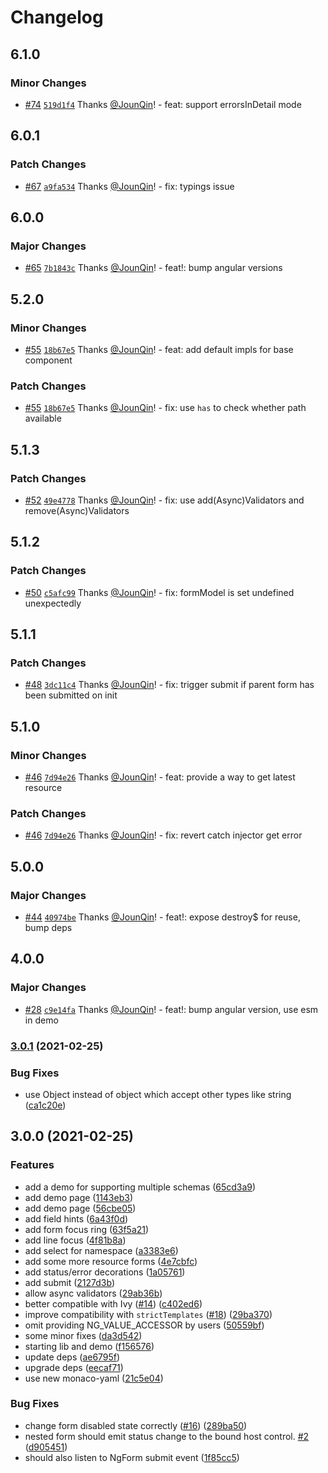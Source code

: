 # Changelog

## 6.1.0

### Minor Changes

- [#74](https://github.com/alauda/k8s-form-in-action/pull/74) [`519d1f4`](https://github.com/alauda/k8s-form-in-action/commit/519d1f431b6b18da60d40672bb07da4c50938f59) Thanks [@JounQin](https://github.com/JounQin)! - feat: support errorsInDetail mode

## 6.0.1

### Patch Changes

- [#67](https://github.com/alauda/k8s-form-in-action/pull/67) [`a9fa534`](https://github.com/alauda/k8s-form-in-action/commit/a9fa5340ebf02927b77f0fb2dfaf1a0522a284f8) Thanks [@JounQin](https://github.com/JounQin)! - fix: typings issue

## 6.0.0

### Major Changes

- [#65](https://github.com/alauda/k8s-form-in-action/pull/65) [`7b1843c`](https://github.com/alauda/k8s-form-in-action/commit/7b1843c69e419734f87528910664e4db7ede3eee) Thanks [@JounQin](https://github.com/JounQin)! - feat!: bump angular versions

## 5.2.0

### Minor Changes

- [#55](https://github.com/alauda/k8s-form-in-action/pull/55) [`18b67e5`](https://github.com/alauda/k8s-form-in-action/commit/18b67e57449e92019899e65c7f72016d5f6ad136) Thanks [@JounQin](https://github.com/JounQin)! - feat: add default impls for base component

### Patch Changes

- [#55](https://github.com/alauda/k8s-form-in-action/pull/55) [`18b67e5`](https://github.com/alauda/k8s-form-in-action/commit/18b67e57449e92019899e65c7f72016d5f6ad136) Thanks [@JounQin](https://github.com/JounQin)! - fix: use `has` to check whether path available

## 5.1.3

### Patch Changes

- [#52](https://github.com/alauda/k8s-form-in-action/pull/52) [`49e4778`](https://github.com/alauda/k8s-form-in-action/commit/49e4778904f4ae849af819aa4bb5f06deed20b72) Thanks [@JounQin](https://github.com/JounQin)! - fix: use add(Async)Validators and remove(Async)Validators

## 5.1.2

### Patch Changes

- [#50](https://github.com/alauda/k8s-form-in-action/pull/50) [`c5afc99`](https://github.com/alauda/k8s-form-in-action/commit/c5afc99c400698081d15d68d94bea402b6a88dc4) Thanks [@JounQin](https://github.com/JounQin)! - fix: formModel is set undefined unexpectedly

## 5.1.1

### Patch Changes

- [#48](https://github.com/alauda/k8s-form-in-action/pull/48) [`3dc11c4`](https://github.com/alauda/k8s-form-in-action/commit/3dc11c47cacd504afde4465978208ad71d0f9207) Thanks [@JounQin](https://github.com/JounQin)! - fix: trigger submit if parent form has been submitted on init

## 5.1.0

### Minor Changes

- [#46](https://github.com/alauda/k8s-form-in-action/pull/46) [`7d94e26`](https://github.com/alauda/k8s-form-in-action/commit/7d94e26e56cf5dc6ae8796adce02e7d6224b7985) Thanks [@JounQin](https://github.com/JounQin)! - feat: provide a way to get latest resource

### Patch Changes

- [#46](https://github.com/alauda/k8s-form-in-action/pull/46) [`7d94e26`](https://github.com/alauda/k8s-form-in-action/commit/7d94e26e56cf5dc6ae8796adce02e7d6224b7985) Thanks [@JounQin](https://github.com/JounQin)! - fix: revert catch injector get error

## 5.0.0

### Major Changes

- [#44](https://github.com/alauda/k8s-form-in-action/pull/44) [`40974be`](https://github.com/alauda/k8s-form-in-action/commit/40974be2375777f5d259467ce7ee47ed5c7385ba) Thanks [@JounQin](https://github.com/JounQin)! - feat!: expose destroy$ for reuse, bump deps

## 4.0.0

### Major Changes

- [#28](https://github.com/alauda/k8s-form-in-action/pull/28) [`c9e14fa`](https://github.com/alauda/k8s-form-in-action/commit/c9e14fa8da69b7223491db97ac3fcf1e3aa28543) Thanks [@JounQin](https://github.com/JounQin)! - feat!: bump angular version, use esm in demo

### [3.0.1](https://github.com/alauda/k8s-form-in-action/compare/v3.0.0...v3.0.1) (2021-02-25)

### Bug Fixes

- use Object instead of object which accept other types like string ([ca1c20e](https://github.com/alauda/k8s-form-in-action/commit/ca1c20eb7feca642b09209708666ef5a14d74bd1))

## 3.0.0 (2021-02-25)

### Features

- add a demo for supporting multiple schemas ([65cd3a9](https://github.com/alauda/k8s-form-in-action/commit/65cd3a9cdbaf0b971b398feec932a8a80ced87af))
- add demo page ([1143eb3](https://github.com/alauda/k8s-form-in-action/commit/1143eb3bc90d5d635ae7c7a06db123d83e67a667))
- add demo page ([56cbe05](https://github.com/alauda/k8s-form-in-action/commit/56cbe056eb08f3bc5c8d342217b091fddc7b66f0))
- add field hints ([6a43f0d](https://github.com/alauda/k8s-form-in-action/commit/6a43f0d70ed7454e1e203efcb79f0737b4c5c8fa))
- add form focus ring ([63f5a21](https://github.com/alauda/k8s-form-in-action/commit/63f5a21041dfe9072178edbff7772cf2fe6b617b))
- add line focus ([4f81b8a](https://github.com/alauda/k8s-form-in-action/commit/4f81b8ae2c559709f9f88155db2e7b027aa8e5b0))
- add select for namespace ([a3383e6](https://github.com/alauda/k8s-form-in-action/commit/a3383e6c115654e8a59dd02f1e26b6cb8c1839a0))
- add some more resource forms ([4e7cbfc](https://github.com/alauda/k8s-form-in-action/commit/4e7cbfc10be2d3a9823ff33a867da0948d1dfc90))
- add status/error decorations ([1a05761](https://github.com/alauda/k8s-form-in-action/commit/1a0576175e66baf5d6c706767b6e39e36c1516f7))
- add submit ([2127d3b](https://github.com/alauda/k8s-form-in-action/commit/2127d3bcad658f6ec54972d209f38cb166dd77cc))
- allow async validators ([29ab36b](https://github.com/alauda/k8s-form-in-action/commit/29ab36baecd1cb116a1aa5b780ee87b3f088026f))
- better compatible with Ivy ([#14](https://github.com/alauda/k8s-form-in-action/issues/14)) ([c402ed6](https://github.com/alauda/k8s-form-in-action/commit/c402ed6a739e344f2c58041e7454f24da3d0f963))
- improve compatibility with `strictTemplates` ([#18](https://github.com/alauda/k8s-form-in-action/issues/18)) ([29ba370](https://github.com/alauda/k8s-form-in-action/commit/29ba37089a8e443d48db9d58701dfe225d05011e))
- omit providing NG_VALUE_ACCESSOR by users ([50559bf](https://github.com/alauda/k8s-form-in-action/commit/50559bfb9e42a9a8a76300a3b4e78ff5df7c26ec))
- some minor fixes ([da3d542](https://github.com/alauda/k8s-form-in-action/commit/da3d542e49dc8b3badb6a4d413756f6bc6d4d575))
- starting lib and demo ([f156576](https://github.com/alauda/k8s-form-in-action/commit/f156576e83cf1ff933576a0a6cc7c91de1eb9eea))
- update deps ([ae6795f](https://github.com/alauda/k8s-form-in-action/commit/ae6795fbb40061694301f2501a05315e06989b24))
- upgrade deps ([eecaf71](https://github.com/alauda/k8s-form-in-action/commit/eecaf71f5d7a1b30c77f901f63bf494d1f5bc879))
- use new monaco-yaml ([21c5e04](https://github.com/alauda/k8s-form-in-action/commit/21c5e047969c42665dc0d0e3f69c73fc7082306d))

### Bug Fixes

- change form disabled state correctly ([#16](https://github.com/alauda/k8s-form-in-action/issues/16)) ([289ba50](https://github.com/alauda/k8s-form-in-action/commit/289ba501009d5c2d114088f5a8cd4b4564988b5f))
- nested form should emit status change to the bound host control. [#2](https://github.com/alauda/k8s-form-in-action/issues/2) ([d905451](https://github.com/alauda/k8s-form-in-action/commit/d9054517f05e33f36ed053b63fc9bfecad286b14))
- should also listen to NgForm submit event ([1f85cc5](https://github.com/alauda/k8s-form-in-action/commit/1f85cc56aecd945f65b6f1d62bc2f4141095fd83))
